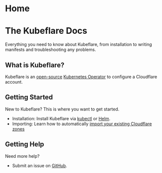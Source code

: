 # Home

# The Kubeflare Docs

Everything you need to know about Kubeflare, from installation to writing manifests and troubleshooting any problems.

## What is Kubeflare?

Kubeflare is an [open-source](https://github.com/replicatedhq/kubeflare) [Kubernetes Operator](https://kubernetes.io/docs/concepts/extend-kubernetes/operator/) to configure a Cloudflare account.

## Getting Started

New to Kubeflare? 
This is where you want to get started.

- Installation: Install Kubeflare via [kubectl](/install/kubectl) or [Helm](/install/helm).
- Importing: Learn how to automatically [import your existing Cloudflare zones](/getting-started/importing)

## Getting Help

Need more help? 

- Submit an issue on [GitHub](https://github.com/replicatedhq/kubeflare).
